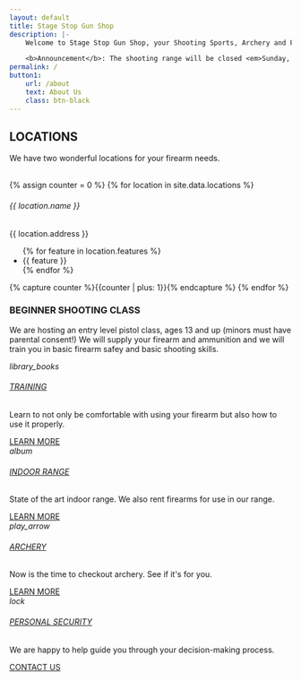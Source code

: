 ```yaml
---
layout: default
title: Stage Stop Gun Shop
description: |-
    Welcome to Stage Stop Gun Shop, your Shooting Sports, Archery and Fishing headquarters!!! Stop in today to browse our excellent selection of firearms, ammo, archery supplies and fishing tackle.

    <b>Announcement</b>: The shooting range will be closed <em>Sunday, January 22, 2023</em> from <em>3:00pm</em> to <em>6:00pm</em>. We apologize for the inconvenient.
permalink: /
button1:
    url: /about
    text: About Us
    class: btn-black
---
```


<section>
    <div class="container">
        <h2 class="section-title text-center mb-0">LOCATIONS</h2>
        <p class="lead text-center">We have two wonderful locations for your firearm needs.</p>
        <div class="spacer spacer-line border-primary">&nbsp;</div>
        <div class="row">
            {% assign counter = 0 %}
            {% for location in site.data.locations %}
            <div class="col-md-5{% if counter == 0 %} offset-md-1{% endif %}">
                <div class="block image-block text-center">
                    <img src="{{ location.image }}" class=" mb-3" alt="">
                    <h6 class="box-title">{{ location.name }}</h6>
                    <p class="mb-1">{{ location.address }}</p>
                    <ul>
                        {% for feature in location.features %}
                        <li>{{ feature }}</li>
                        {% endfor %}
                    </ul>
                </div><!-- / image-block -->
            </div>
            {% capture counter %}{{counter | plus: 1}}{% endcapture %}
            {% endfor %}
        </div>
    </div>
</section>

<section id="parallax-section" class="gym-parallax bg-img parallax">
    <div class="container">
        <div class="section-content-big text-center">
            <h3>BEGINNER SHOOTING CLASS</h3>
            <p class="lead w-75 ml-auto mr-auto mt-3 mb-3">
            We are hosting an entry level pistol class, ages 13 and up (minors must have parental consent!) We will supply your firearm and ammunition and we will train you in basic firearm safey and basic shooting skills.
            </p>
        </div><!-- / section-content -->
    </div><!-- / container -->
</section>

<section>
    <div class="container">
        <div class="row">
            <div class="col-md-3">
                <div class="promo-box text-center inner-space">
                    <i class="md-icon dp36 mb-1 box-icon bg-transparent text-primary">library_books</i>
                    <h6 class="box-title"><a href="#x" class="promo-link">TRAINING</a></h6>
                    <p class="box-description">
                    Learn to not only be comfortable with using your firearm but also how to use it properly.
                    </p>
                    <a href="/training" class="btn btn-black">LEARN MORE</a>
                </div><!-- / icon-block -->
            </div><!-- / column -->
            <div class="col-md-3">
                <div class="promo-box text-center inner-space">
                    <i class="md-icon dp36 mb-1 box-icon bg-transparent text-primary">album</i>
                    <h6 class="box-title"><a href="#x" class="promo-link">INDOOR RANGE</a></h6>
                    <p class="box-description">State of the art indoor range. We also rent firearms for use in our range.</p>
                    <a href="/range" class="btn btn-black">LEARN MORE</a>
                </div><!-- / icon-block -->
            </div><!-- / column -->
            <div class="col-md-3">
                <div class="promo-box text-center inner-space">
                    <i class="md-icon dp36 mb-1 box-icon bg-transparent text-primary">play_arrow</i>
                    <h6 class="box-title"><a href="#x" class="promo-link">ARCHERY</a></h6>
                    <p class="box-description">Now is the time to checkout archery. See if it's for you.</p>
                    <a href="/range" class="btn btn-black">LEARN MORE</a>
                </div><!-- / icon-block -->
            </div><!-- / column -->
            <div class="col-md-3">
                <div class="promo-box text-center inner-space">
                    <i class="md-icon dp36 mb-1 box-icon bg-transparent text-primary">lock</i>
                    <h6 class="box-title"><a href="#x" class="promo-link">PERSONAL SECURITY</a></h6>
                    <p class="box-description">
                    We are happy to help guide you through your decision-making process.
                    </p>
                    <a href="/about" class="btn btn-black">CONTACT US</a>
                </div><!-- / icon-block -->
            </div><!-- / column -->
        </div>
    </div><!-- / container -->
</section>
